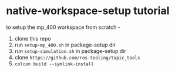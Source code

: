 # native-workspace-setup tutorial

to setup the mp_400 workspace from scratch -

1. clone this repo
2. run ```setup-mp_400.sh``` in package-setup dir
3. run ```setup-simulation.sh``` in package-setup dir
4. clone ```https://github.com/ros-tooling/topic_tools```
5. ```colcon build --symlink-install```
